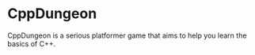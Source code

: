# CppDungeon
 CppDungeon is a serious platformer game that aims to help you learn the basics of C++.

